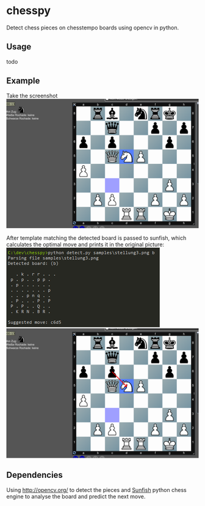 # chesspy
Detect chess pieces on chesstempo boards using opencv in python.

## Usage
todo

## Example
Take the screenshot ![Example screenshot](/samples/stellung3.png?raw=true "Example Screenshot")

After template matching the detected board is passed to sunfish, which calculates the optimal move and prints it in the original picture:
![Example screenshot](/screenshots/image.png?raw=true "Example Screenshot")
![Example screenshot](/screenshots/output.png?raw=true "Example Screenshot")

## Dependencies

Using http://opencv.org/ to detect the pieces and [Sunfish](https://github.com/thomasahle/sunfish) python chess engine to analyse the board and predict the next move.
